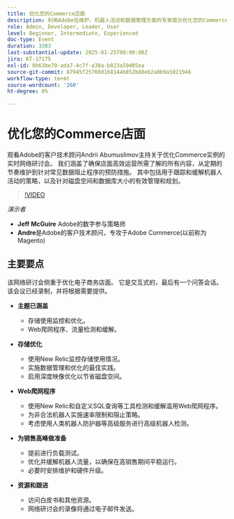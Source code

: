 ```yaml
---
title: 优化您的Commerce店面
description: 利用Adobe在维护、机器人活动和数据管理方面的专家提示优化您的Commerce实例
role: Admin, Developer, Leader, User
level: Beginner, Intermediate, Experienced
doc-type: Event
duration: 3383
last-substantial-update: 2025-01-25T00:00:00Z
jira: KT-17175
exl-id: 0b63be70-ada7-4c7f-a38a-b823a59405ea
source-git-commit: 87945f25760d168144b852b88eb2a0b9a5021946
workflow-type: tm+mt
source-wordcount: '260'
ht-degree: 0%

---
```


# 优化您的Commerce店面

观看Adobe的客户技术顾问Andrii Abumuslimov主持关于优化Commerce实例的实时网络研讨会。 我们涵盖了确保店面高效运营所需了解的所有内容，从定期的节奏维护到针对常见数据阻止程序的预防措施。 其中包括用于跟踪和缓解机器人活动的策略，以及针对磁盘空间和数据库大小的有效管理和规划。

>[!VIDEO](https://video.tv.adobe.com/v/3443031/?learn=on&enablevpops)

*演示者*

* **Jeff McGuire** Adobe的数字参与策略师
* **Andre**&#x200B;是Adobe的客户技术顾问，专攻于Adobe Commerce(以前称为Magento)

## 主要要点

该网络研讨会侧重于优化电子商务店面。
它是交互式的，最后有一个问答会话。
该会议已经录制，并将根据需要提供。

* **主题已涵盖**

   * 存储使用监控和优化。
   * Web爬网程序、流量检测和缓解。

* **存储优化**

   * 使用New Relic监控存储使用情况。
   * 实施数据管理和优化的最佳实践。
   * 启用深度映像优化以节省磁盘空间。

* **Web爬网程序**

   * 使用New Relic和自定义SQL查询等工具检测和缓解滥用Web爬网程序。
   * 为非合法机器人实施速率限制和阻止策略。
   * 考虑使用人类机器人防护器等高级服务进行高级机器人检测。

* **为销售高峰做准备**

   * 提前进行负载测试。
   * 优化并缓解机器人流量，以确保在高销售期间平稳运行。
   * 必要时安排维护和硬件升级。

* **资源和跟进**

   * 访问白皮书和其他资源。
   * 网络研讨会的录像将通过电子邮件发送。
